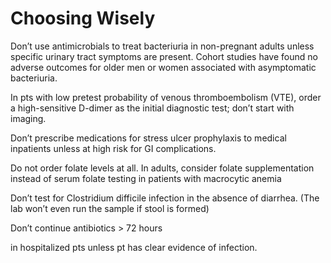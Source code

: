 # Choosing Wisely

Don’t use antimicrobials to treat bacteriuria in non-pregnant adults
unless specific urinary tract symptoms are present. Cohort studies have
found no adverse outcomes for older men or women associated with
asymptomatic bacteriuria.

In pts with low pretest probability of venous thromboembolism (VTE),
order a high-sensitive D-dimer as the initial diagnostic test; don’t
start with imaging.

Don’t prescribe medications for stress ulcer prophylaxis to medical
inpatients unless at high risk for GI complications.

Do not order folate levels at all. In adults, consider folate
supplementation instead of serum folate testing in patients with
macrocytic anemia

Don’t test for Clostridium difficile infection in the absence of
diarrhea. (The lab won’t even run the sample if stool is formed)

Don’t continue antibiotics \> 72 hours

in hospitalized pts unless pt has clear evidence of infection.
